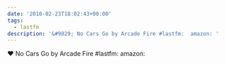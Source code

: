 ```yaml
---
date: '2010-02-23T18:02:43+00:00'
tags:
  - lastfm
description: '&#9829; No Cars Go by Arcade Fire #lastfm:  amazon: '
---
```

&#9829; No Cars Go by Arcade Fire #lastfm:  amazon: 
